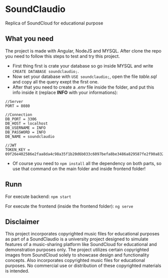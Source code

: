 # SoundClaudio
Replica of SoundCloud for educational purpose

## What you need
The project is made with Angular, NodeJS and MYSQL.
After clone the repo you need to follow this steps to test and try this project.
- First thing first is crate your database so go inside MYSQL and write `CREATE DATABASE soundclaudio;`.
- Now set your database with `USE soundclaudio;`,  open the file *table.sql* and copy all the query exept the first one.
- After that you need to create a *.env* file inside the folder, and put this info inside it (replace **INFO** with your informations):

```
//Server
PORT = 8080

//Connection
DB_PORT = 3306
DB_HOST = localhost
DB_USERNAME = INFO
DB_PASSWORD = INFO
DB_NAME = soundclaudio

//JWT
TOKEN_KEY = 09f26e402586e2faa8da4c98a35f1b20d6b033c6097befa8be3486a829587fe2f90a832bd3ff9d42710a4da095a2ce285b009f0c3730cd9b8e1af3eb84df6611

```
- Of course you need to `npm install` all the dependency on both parts, so use that command on the main folder and inside frontend folder!

## Runn
For execute backend: `npm start`

For execute the frontend (inside the frontend folder): `ng serve`

## Disclaimer
This project incorporates copyrighted music files for educational purposes as part of a SoundClaudio is a university project designed to 
simulate features of a music-sharing platform like SoundCloud for 
educational and demonstration purposes only. 
The project utilizes certain copyrighted images from SoundCloud 
solely to showcase design and functionality concepts.
Also incorporates copyrighted music files for educational purposes.
No commercial use or distribution of these copyrighted materials is intended.